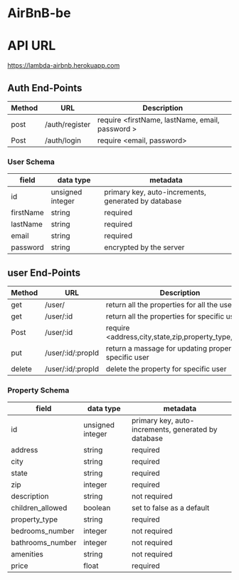 # AirBnB-be


# API URL
https://lambda-airbnb.herokuapp.com



## Auth End-Points

| Method |       URL        | Description                                         |
| ------ | ---------------- | --------------------------------------------------- |
| post   | /auth/register   | require <firstName, lastName, email, password  >    |
| Post   | /auth/login      | require <email, password>                           |



### User Schema

|field     |data type               |   metadata                                           |
|----------|------------------------|------------------------------------------------------|
|id        |unsigned integer        |primary key, auto-increments, generated by database   |
|firstName |string                  |required                                              |
|lastName  |string                  |required                                              |
|email     |string                  |required                                              |
|password  |string                  |encrypted by the server                               |




## user End-Points

| Method |       URL         | Description                                               |
| -------| ------------------| ----------------------------------------------------------|
| get    | /user/            | return all the properties for all the users               |
| get    | /user/:id         | return all the properties for specific user               |
| Post   | /user/:id         | require <address,city,state,zip,property_type,price>      |
| put    | /user/:id/:propId | return a massage for updating property for specific user  |
| delete | /user/:id/:propId | delete the property for specific user                     |



### Property Schema

|field               |data type                  |   metadata                                           |
|--------------------|---------------------------|------------------------------------------------------|
|id                  |unsigned integer           |primary key, auto-increments, generated by database   |
|address             |string                     |required                                              |
|city                |string                     |required                                              |
|state               |string                     |required                                              |
|zip                 |integer                    |required                                              |
|description         |string                     |not required                                          |
|children_allowed    |boolean                    |set to false as a default                             |
|property_type       |string                     |required                                              |
|bedrooms_number     |integer                    |not required                                          |
|bathrooms_number    |integer                    |not required                                          |
|amenities           |string                     |not required                                          |
|price               |float                      |required                                              |
